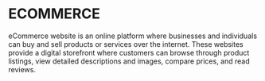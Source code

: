 # ECOMMERCE
eCommerce website is an online platform where businesses and individuals can buy and sell products or services over the internet. These websites provide a digital storefront where customers can browse through product listings, view detailed descriptions and images, compare prices, and read reviews. 
